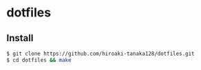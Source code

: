 # dotfiles

## Install
```bash
$ git clone https://github.com/hiroaki-tanaka128/dotfiles.git
$ cd dotfiles && make
```
